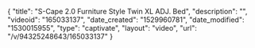 {
    "title": "S-Cape 2.0 Furniture Style Twin XL ADJ. Bed",
    "description": "",
    "videoid": "165033137",
    "date_created": "1529960781",
    "date_modified": "1530015955",
    "type": "captivate",
    "layout": "video",
    "url": "\/v\/94325248643\/165033137"
}